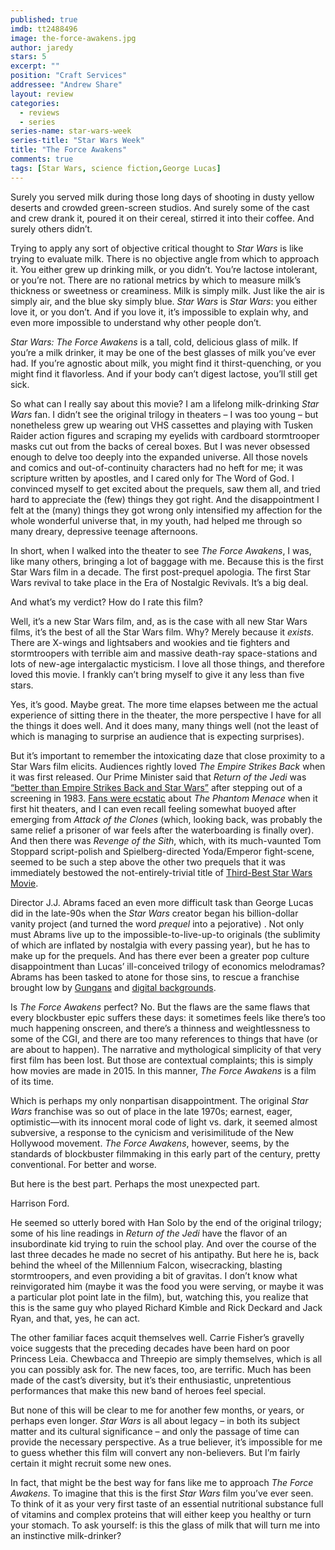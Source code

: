 ```yaml
---
published: true
imdb: tt2488496
image: the-force-awakens.jpg
author: jaredy
stars: 5
excerpt: ""
position: "Craft Services"
addressee: "Andrew Share"
layout: review
categories: 
  - reviews
  - series
series-name: star-wars-week
series-title: "Star Wars Week"
title: "The Force Awakens"
comments: true
tags: [Star Wars, science fiction,George Lucas]
---
```

Surely you served milk during those long days of shooting in dusty yellow deserts and crowded green-screen studios. And surely some of the cast and crew drank it, poured it on their cereal, stirred it into their coffee. And surely others didn’t.

Trying to apply any sort of objective critical thought to _Star Wars_ is like trying to evaluate milk. There is no objective angle from which to approach it. You either grew up drinking milk, or you didn’t. You’re lactose intolerant, or you’re not. There are no rational metrics by which to measure milk’s thickness or sweetness or creaminess. Milk is simply milk. Just like the air is simply air, and the blue sky simply blue. _Star Wars_ is _Star Wars_: you either love it, or you don’t. And if you love it, it’s impossible to explain why, and even more impossible to understand why other people don’t.

_Star Wars: The Force Awakens_ is a tall, cold, delicious glass of milk. If you’re a milk drinker, it may be one of the best glasses of milk you’ve ever had. If you’re agnostic about milk, you might find it thirst-quenching, or you might find it flavorless. And if your body can’t digest lactose, you’ll still get sick. 

So what can I really say about this movie? I am a lifelong milk-drinking _Star Wars_ fan. I didn’t see the original trilogy in theaters – I was too young – but nonetheless grew up wearing out VHS cassettes and playing with Tusken Raider action figures and scraping my eyelids with cardboard stormtrooper masks cut out from the backs of cereal boxes. But I was never obsessed enough to delve too deeply into the expanded universe. All those novels and comics and out-of-continuity characters had no heft for me; it was scripture written by apostles, and I cared only for The Word of God. I convinced myself to get excited about the prequels, saw them all, and tried hard to appreciate the (few) things they got right. And the disappointment I felt at the (many) things they got wrong only intensified my affection for the whole wonderful universe that, in my youth, had helped me through so many dreary, depressive teenage afternoons. 

In short, when I walked into the theater to see _The_ _Force Awakens_, I was, like many others, bringing a lot of baggage with me. Because this is the first Star Wars film in a decade. The first post-prequel apologia. The first Star Wars revival to take place in the Era of Nostalgic Revivals. It’s a big deal.  

And what’s my verdict? How do I rate this film?  

Well, it’s a new Star Wars film, and, as is the case with all new Star Wars films, it’s the best of all the Star Wars film. Why? Merely because it _exists_. There are X-wings and lightsabers and wookies and tie fighters and stormtroopers with terrible aim and massive death-ray space-stations and lots of new-age intergalactic mysticism. I love all those things, and therefore loved this movie. I frankly can’t bring myself to give it any less than five stars.

Yes, it’s good. Maybe great. The more time elapses between me the actual experience of sitting there in the theater, the more perspective I have for all the things it does well. And it does many, many things well (not the least of which is managing to surprise an audience that is expecting surprises).  

But it’s important to remember the intoxicating daze that close proximity to a Star Wars film elicits. Audiences rightly loved _The Empire Strikes Back_ when it was first released. Our Prime Minister said that _Return of the Jedi_ was [“better than Empire Strikes Back and Star Wars”](https://www.youtube.com/watch?v=XqjQ6gqgi0w) after stepping out of a screening in 1983. [Fans were ecstatic](http://www.slashfilm.com/fans-react-to-the-phantom-menace/) about _The Phantom Menace_ when it first hit theaters, and I can even recall feeling somewhat buoyed after emerging from _Attack of the Clones_ (which, looking back, was probably the same relief a prisoner of war feels after the waterboarding is finally over). And then there was _Revenge of the_ _Sith_, which, with its much-vaunted Tom Stoppard script-polish and Spielberg-directed Yoda/Emperor fight-scene, seemed to be such a step above the other two prequels that it was immediately bestowed the not-entirely-trivial title of [Third-Best Star Wars Movie](http://boards.theforce.net/threads/revenge-of-the-sith-vs-return-of-the-jedi.50016954/).

Director J.J. Abrams faced an even more difficult task than George Lucas did in the late-90s when the _Star Wars_ creator began his billion-dollar vanity project (and turned the word _prequel_ into a pejorative) . Not only must Abrams live up to the impossible-to-live-up-to originals (the sublimity of which are inflated by nostalgia with every passing year), but he has to make up for the prequels. And has there ever been a greater pop culture disappointment than Lucas’ ill-conceived trilogy of economics melodramas? Abrams has been tasked to atone for those sins, to rescue a franchise brought low by [Gungans](http://www.dearcastandcrew.com/content/2015/12/15/the-phantom-menace.html) and [digital backgrounds](http://www.dearcastandcrew.com/content/2015/12/16/attack-of-the-clones.html).  

Is _The Force Awakens_ perfect? No. But the flaws are the same flaws that every blockbuster epic suffers these days: it sometimes feels like there’s too much happening onscreen, and there’s a thinness and weightlessness to some of the CGI, and there are too many references to things that have (or are about to happen). The narrative and mythological simplicity of that very first film has been lost. But those are contextual complaints; this is simply how movies are made in 2015. In this manner, _The Force Awakens_ is a film of its time. 

Which is perhaps my only nonpartisan disappointment. The original _Star Wars_ franchise was so out of place in the late 1970s; earnest, eager, optimistic—with its innocent moral code of light vs. dark, it seemed almost subversive, a response to the cynicism and verisimilitude of the New Hollywood movement. _The Force Awakens_, however, seems, by the standards of blockbuster filmmaking in this early part of the century, pretty conventional. For better and worse.  

But here is the best part. Perhaps the most unexpected part.

Harrison Ford. 

He seemed so utterly bored with Han Solo by the end of the original trilogy; some of his line readings in _Return of the Jedi_ have the flavor of an insubordinate kid trying to ruin the school play. And over the course of the last three decades he made no secret of his antipathy. But here he is, back behind the wheel of the Millennium Falcon, wisecracking, blasting stormtroopers, and even providing a bit of gravitas. I don’t know what reinvigorated him (maybe it was the food you were serving, or maybe it was a particular plot point late in the film), but, watching this, you realize that this is the same guy who played Richard Kimble and Rick Deckard and Jack Ryan, and that, yes, he can act.

The other familiar faces acquit themselves well. Carrie Fisher’s gravelly voice suggests that the preceding decades have been hard on poor Princess Leia. Chewbacca and Threepio are simply themselves, which is all you can possibly ask for. The new faces, too, are terrific. Much has been made of the cast’s diversity, but it’s their enthusiastic, unpretentious performances that make this new band of heroes feel special. 

But none of this will be clear to me for another few months, or years, or perhaps even longer. _Star Wars_ is all about legacy – in both its subject matter and its cultural significance – and only the passage of time can provide the necessary perspective. As a true believer, it’s impossible for me to guess whether this film will convert any non-believers. But I’m fairly certain it might recruit some new ones. 

In fact, that might be the best way for fans like me to approach _The Force Awakens_. To imagine that this is the first _Star Wars_ film you’ve ever seen. To think of it as your very first taste of an essential nutritional substance full of vitamins and complex proteins that will either keep you healthy or turn your stomach. To ask yourself: is this the glass of milk that will turn me into an instinctive milk-drinker?